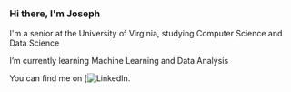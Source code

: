 ﻿### Hi there, I'm Joseph

I'm a senior at the University of Virginia, studying Computer Science and Data Science

I’m currently learning Machine Learning and Data Analysis

<!-- Actual text -->

You can find me on [![LinkedIn][2.2].

<!-- Icons -->

[1.2]: http://i.imgur.com/wWzX9uB.png (twitter icon without padding)
[2.2]: https://raw.githubusercontent.com/MartinHeinz/MartinHeinz/master/linkedin-3-16.png (LinkedIn icon without padding)

<!-- Links to your social media accounts -->


[2]: https://www.linkedin.com/in/lee-sangwoo/
